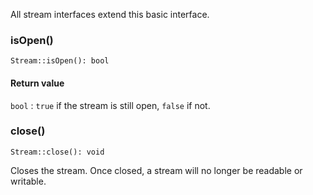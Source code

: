 All stream interfaces extend this basic interface.

### isOpen()

    Stream::isOpen(): bool

#### Return value
`bool`
:   `true` if the stream is still open, `false` if not.

### close()

    Stream::close(): void

Closes the stream. Once closed, a stream will no longer be readable or writable.

